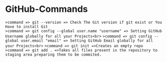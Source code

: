 # GitHub-Commands
```>command => git --version => Check The Git version if git exist or You Have to install Git```<br>
```>command => git config --global user.name "username" => Setting GitHub Username globally for all your Projects<br>```
```>command => git config --global user.email "email" => Setting GitHub Email globally for all your Projects<br>```
```>command => git init =>Creates an empty repo```<br>
```>command => git add . =>Takes all files present in the repository to staging area preparing them to be commited.```
